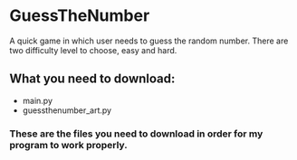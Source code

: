 # GuessTheNumber
A quick game in which user needs to guess the random number. There are two difficulty level to choose, easy and hard.
## What you need to download:
- main.py
- guessthenumber_art.py
### These are the files you need to download in order for my program to work properly.
